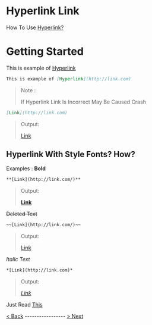 # Hyperlink Link
How To Use [Hyperlink?](http://link.com)

# Getting Started
This is example of [Hyperlink](http://link.com)

```md
This is example of [Hyperlink](http://link.com)
```

> Note : 
>
> If Hyperlink Link Is Incorrect 
> May Be Caused Crash

```md
[Link](http://link.com)
```
> Output:
>
> [Link](http://link.com)
## Hyperlink With Style Fonts? How?
Examples :
**Bold**
```md
**[Link](http://link.com/)**
```
> Output:
>
> **[Link](http://link.com/)**

~~Deleted Text~~
```md
~~[Link](http://link.com/)~~
```
> Output:
>
> ~~[Link](http://link.com/)~~

*Italic Text*
```md
*[Link](http://link.com)*
```
> Output:
>
> *[Link](http://link.com)*

Just Read [This](https://github.com/Hen1104/Markdown/Pages/style.md)

[< Back](https://github.com/Hen1104/Markdown/Pages/header.md) ----------------- [> Next](https://github.com/Hen1104/Markdown/Pages/style.md)
